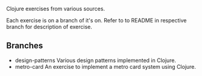 Clojure exercises from various sources.

Each exercise is on a branch of it's on. Refer to to README in respective branch for description of exercise.

## Branches
- design-patterns      Various design patterns implemented in Clojure.
- metro-card		   An exercise to implement a metro card system using Clojure.
